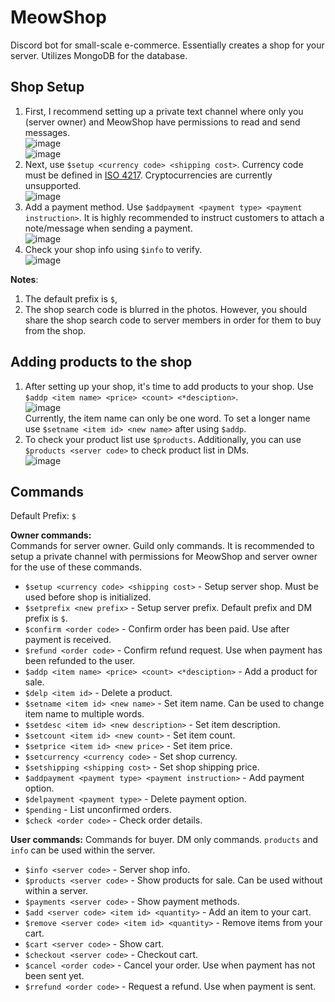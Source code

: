 # MeowShop
Discord bot for small-scale e-commerce. Essentially creates a shop for your server. Utilizes MongoDB for the database.

## Shop Setup
1. First, I recommend setting up a private text channel where only you (server owner) and MeowShop have permissions to read and send messages.  
![image](https://user-images.githubusercontent.com/85653267/129054069-7fd30cd7-b902-4dcf-9b7d-8de923920d55.png)  
![image](https://user-images.githubusercontent.com/85653267/129054121-54461656-332f-417c-9cd9-5abcff7b458f.png)  
2. Next, use `$setup <currency code> <shipping cost>`. Currency code must be defined in [ISO 4217](https://www.xe.com/iso4217.php). Cryptocurrencies are currently unsupported.  
![image](https://user-images.githubusercontent.com/85653267/129058434-3ef49aff-dcd1-49aa-bddb-8e9a576048ac.png)  
3. Add a payment method. Use `$addpayment <payment type> <payment instruction>`. It is highly recommended to instruct customers to attach a note/message when sending a payment.  
![image](https://user-images.githubusercontent.com/85653267/129059243-56ce30e7-59fc-46c2-88c5-d374bdf2b53a.png)  
4. Check your shop info using `$info` to verify.  
![image](https://user-images.githubusercontent.com/85653267/129059630-52fb77a7-a27b-4b95-b58b-7c0953fcbc66.png)  

**Notes**:
1. The default prefix is `$`,
2. The shop search code is blurred in the photos. However, you should share the shop search code to server members in order for them to buy from the shop.

## Adding products to the shop  
1. After setting up your shop, it's time to add products to your shop. Use `$addp <item name> <price> <count> <*desciption>`.  
![image](https://user-images.githubusercontent.com/85653267/129062463-b192efbc-6d02-464e-995b-45164b5d4451.png)  
Currently, the item name can only be one word. To set a longer name use `$setname <item id> <new name>` after using `$addp`.  
2. To check your product list use `$products`. Additionally, you can use `$products <server code>` to check product list in DMs.  
![image](https://user-images.githubusercontent.com/85653267/129063204-9ceb874b-b4cc-4a69-a426-29796c0da442.png)  


## Commands
Default Prefix: `$`  
  
**Owner commands:**  
Commands for server owner. Guild only commands. It is recommended to setup a private channel with permissions for MeowShop and server owner for the use of these commands.  
  
* `$setup <currency code> <shipping cost>` - Setup server shop. Must be used before shop is initialized.  
* `$setprefix <new prefix>` - Setup server prefix. Default prefix and DM prefix is `$`.  
* `$confirm <order code>` - Confirm order has been paid. Use after payment is received.  
* `$refund <order code>` - Confirm refund request. Use when payment has been refunded to the user.  
* `$addp <item name> <price> <count> <*desciption>` - Add a product for sale.  
* `$delp <item id>` - Delete a product.  
* `$setname <item id> <new name>` - Set item name. Can be used to change item name to multiple words.  
* `$setdesc <item id> <new description>` - Set item description.  
* `$setcount <item id> <new count>` - Set item count.  
* `$setprice <item id> <new price>` - Set item price.  
* `$setcurrency <currency code>` - Set shop currency.  
* `$setshipping <shipping cost>` - Set shop shipping price.  
* `$addpayment <payment type> <payment instruction>` - Add payment option.  
* `$delpayment <payment type>` - Delete payment option.  
* `$pending` - List unconfirmed orders.  
* `$check <order code>` - Check order details.  
  
**User commands:** 
Commands for buyer. DM only commands. `products` and `info` can be used within the server.  
  
* `$info <server code>` - Server shop info.  
* `$products <server code>` - Show products for sale. Can be used without <server code> within a server.
* `$payments <server code>` - Show payment methods.  
* `$add <server code> <item id> <quantity>` - Add an item to your cart.  
* `$remove <server code> <item id> <quantity>` - Remove items from your cart.  
* `$cart <server code>` - Show cart.  
* `$checkout <server code>` - Checkout cart.  
* `$cancel <order code>` - Cancel your order. Use when payment has not been sent yet.  
* `$rrefund <order code>` - Request a refund. Use when payment is sent.  


